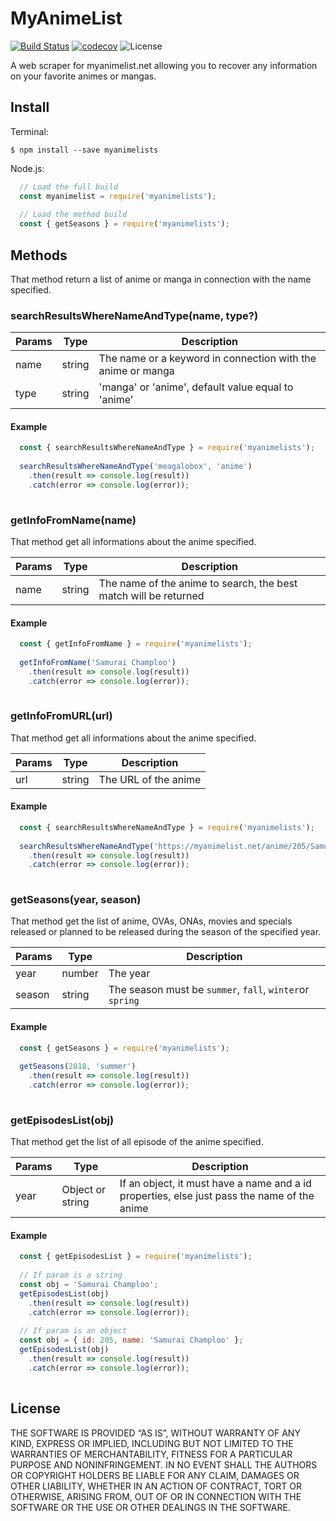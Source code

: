 # MyAnimeList

[![Build Status](https://travis-ci.org/SombreroElGringo/MyAnimeList.svg?branch=develop)](https://travis-ci.org/SombreroElGringo/MyAnimeList)
[![codecov](https://codecov.io/gh/SombreroElGringo/MyAnimeList/branch/develop/graph/badge.svg)](https://codecov.io/gh/SombreroElGringo/MyAnimeList)
![License](https://img.shields.io/badge/License-MIT-blue.svg)

A web scraper for myanimelist.net allowing you to recover any information on your favorite animes or mangas.

## Install

Terminal:
```shell
$ npm install --save myanimelists
```

Node.js:
```js
  // Load the full build
  const myanimelist = require('myanimelists');
  
  // Load the method build
  const { getSeasons } = require('myanimelists');
```


## Methods

That method return a list of anime or manga in connection with the name specified.

### searchResultsWhereNameAndType(name, type?)

| Params | Type | Description |
| --- | --- | --- |
| name | string | The name or a keyword in connection with the anime or manga |
| type | string | 'manga' or 'anime', default value equal to 'anime' |

#### Example

```js
  const { searchResultsWhereNameAndType } = require('myanimelists');
  
  searchResultsWhereNameAndType('meagalobox', 'anime')
    .then(result => console.log(result))
    .catch(error => console.log(error));
    
```

### getInfoFromName(name)

That method get all informations about the anime specified.

| Params | Type | Description |
| --- | --- | --- |
| name | string | The name of the anime to search, the best match will be returned |

#### Example

```js
  const { getInfoFromName } = require('myanimelists');
  
  getInfoFromName('Samurai Champloo')
    .then(result => console.log(result))
    .catch(error => console.log(error));
    
```

### getInfoFromURL(url)

That method get all informations about the anime specified.

| Params | Type | Description |
| --- | --- | --- |
| url | string | The URL of the anime |

#### Example

```js
  const { searchResultsWhereNameAndType } = require('myanimelists');
  
  searchResultsWhereNameAndType('https://myanimelist.net/anime/205/Samurai_Champloo', 'anime')
    .then(result => console.log(result))
    .catch(error => console.log(error));
    
```

### getSeasons(year, season)

That method get the list of anime, OVAs, ONAs, movies and specials released or planned to be released during the season of the specified year.

| Params | Type | Description |
| --- | --- | --- |
| year | number | The year |
| season | string | The season must be `summer`, `fall`, `winter`or `spring` |

#### Example

```js
  const { getSeasons } = require('myanimelists');
  
  getSeasons(2018, 'summer')
    .then(result => console.log(result))
    .catch(error => console.log(error));
    
```

### getEpisodesList(obj)

That method get the list of all episode of the anime specified.

| Params | Type | Description |
| --- | --- | --- |
| year | Object or string | If an object, it must have a name and a id properties, else just pass the name of the anime |

#### Example

```js
  const { getEpisodesList } = require('myanimelists');
  
  // If param is a string 
  const obj = 'Samurai Champloo';
  getEpisodesList(obj)
    .then(result => console.log(result))
    .catch(error => console.log(error));
    
  // If param is an object
  const obj = { id: 205, name: 'Samurai Champloo' };
  getEpisodesList(obj)
    .then(result => console.log(result))
    .catch(error => console.log(error));
    
```

## License

THE SOFTWARE IS PROVIDED “AS IS”, WITHOUT WARRANTY OF ANY KIND, EXPRESS OR IMPLIED, INCLUDING BUT NOT LIMITED TO THE WARRANTIES OF MERCHANTABILITY, FITNESS FOR A PARTICULAR PURPOSE AND NONINFRINGEMENT. IN NO EVENT SHALL THE AUTHORS OR COPYRIGHT HOLDERS BE LIABLE FOR ANY CLAIM, DAMAGES OR OTHER LIABILITY, WHETHER IN AN ACTION OF CONTRACT, TORT OR OTHERWISE, ARISING FROM, OUT OF OR IN CONNECTION WITH THE SOFTWARE OR THE USE OR OTHER DEALINGS IN THE SOFTWARE.
